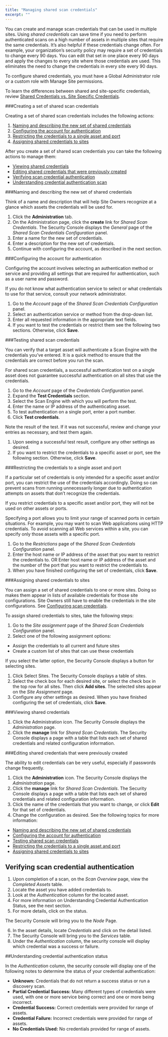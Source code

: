 ```yaml
---
title: "Managing shared scan credentials"
excerpt: ""
---
```

You can create and manage scan credentials that can be used in multiple sites. Using _shared credentials_ can save time if you need to perform authenticated scans on a high number of assets in multiple sites that require the same credentials. It’s also helpful if these credentials change often. For example, your organization’s security policy may require a set of credentials to change every 90 days. You can edit that set in one place every 90 days and apply the changes to every site where those credentials are used. This eliminates the need to change the credentials in every site every 90 days.

To configure shared credentials, you must have a Global Administrator role or a custom role with Manage Site permissions.

To learn the differences between shared and site-specific credentials, review [Shared Credentials vs. Site Specific Credentials](doc:configuring-scan-credentials#section-shared-credentials-vs-site-specific-credentials).

###Creating a set of shared scan credentials

Creating a set of shared scan credentials includes the following actions:

1. [Naming and describing the new set of shared credentials](doc:managing-shared-scan-credentials#section-naming-and-describing-the-new-set-of-shared-credentials) 
2. [Configuring the account for authentication](doc:managing-shared-scan-credentials#section-configuring-the-account-for-authentication) 
3. [Restricting the credentials to a single asset and port](doc:managing-shared-scan-credentials#section-restricting-the-credentials-to-a-single-asset-and-port)
4. [Assigning shared credentials to sites](doc:managing-shared-scan-credentials#section-assigning-shared-credentials-to-sites)

After you create a set of shared scan credentials you can take the following actions to manage them:

* [Viewing shared credentials](doc:managing-shared-scan-credentials#section-viewing-shared-credentials)
* [Editing shared credentials that were previously created](doc:managing-shared-scan-credentials#section-editing-shared-credentials-that-were-previously-created)
* [Verifying scan credential authentication](doc:managing-shared-scan-credentials#section-verifying-scan-credential-authentication)
* [Understanding credential authentication scan](doc:managing-shared-scan-credentials#section-understanding-credential-authentication-status)

###Naming and describing the new set of shared credentials

Think of a name and description that will help Site Owners recognize at a glance which assets the credentials will be used for.

1. Click the **Administration** tab.
2. On the Administration page, click the **create** link for _Shared Scan Credentials_.
The Security Console displays the _General_ page of the _Shared Scan Credentials Configuration_ panel.
3. Enter a name for the new set of credentials.
4. Enter a description for the new set of credentials.
5. Continue with configuring the account, as described in the next section.

###Configuring the account for authentication

Configuring the account involves selecting an authentication method or service and providing all settings that are required for authentication, such as a user name and password.

If you do not know what authentication service to select or what credentials to use for that service, consult your network administrator.

1. Go to the _Account_ page of the _Shared Scan Credentials Configuration_ panel.
2. Select an authentication service or method from the drop-down list.
3. Enter all requested information in the appropriate text fields.
4. If you want to test the credentials or restrict them see the following two sections. Otherwise, click **Save**.

###Testing shared scan credentials

You can verify that a target asset will authenticate a Scan Engine with the credentials you’ve entered. It is a quick method to ensure that the credentials are correct before you run the scan.

For shared scan credentials, a successful authentication test on a single asset does not guarantee successful authentication on all sites that use the credentials.

1. Go to the _Account_ page of the _Credentials Configuration_ panel.
2. Expand the **Test Credentials** section.
3. Select the Scan Engine with which you will perform the test.
4. Enter the name or IP address of the authenticating asset.
5. To test authentication on a single port, enter a port number.
6. Click **Test credentials**.

Note the result of the test. If it was not successful, review and change your entries as necessary, and test them again.

1. Upon seeing a successful test result, configure any other settings as desired.
2. If you want to restrict the credentials to a specific asset or port, see the following section. Otherwise, click **Save**.

###Restricting the credentials to a single asset and port

If a particular set of credentials is only intended for a specific asset and/or port, you can restrict the use of the credentials accordingly. Doing so can prevent scans from running unnecessarily longer due to authentication attempts on assets that don’t recognize the credentials.

If you restrict credentials to a specific asset and/or port, they will not be used on other assets or ports.

Specifying a port allows you to limit your range of scanned ports in certain situations. For example, you may want to scan Web applications using HTTP credentials. To avoid scanning all Web services within a site, you can specify only those assets with a specific port.

1. Go to the _Restrictions_ page of the _Shared Scan Credentials Configuration_ panel.
2. Enter the host name or IP address of the asset that you want to restrict the credentials to.
OR
Enter host name or IP address of the asset and the number of the port that you want to restrict the credentials to.
3. When you have finished configuring the set of credentials, click **Save**.

###Assigning shared credentials to sites

You can assign a set of shared credentials to one or more sites. Doing so makes them appear in lists of available credentials for those site configurations. Site Owners still have to enable the credentials in the site configurations. See [Configuring scan credentials](doc:configuring-scan-credentials).

To assign shared credentials to sites, take the following steps:

1. Go to the _Site assignment_ page of the _Shared Scan Credentials Configuration_ panel.
2. Select one of the following assignment options:
* Assign the credentials to all current and future sites
* Create a custom list of sites that can use these credentials

If you select the latter option, the Security Console displays a button for selecting sites.
1. Click Select Sites.
The Security Console displays a table of sites.
2. Select the check box for each desired site, or select the check box in the top row for all sites. Then click **Add sites**.
The selected sites appear on the _Site Assignment_ page.
3. Configure any other settings as desired. When you have finished configuring the set of credentials, click **Save**.

###Viewing shared credentials

1. Click the Administration icon.
The Security Console displays the _Administration_ page.
2. Click the **manage** link for _Shared Scan Credentials_.
The Security Console displays a page with a table that lists each set of shared credentials and related configuration information.

###Editing shared credentials that were previously created

The ability to edit credentials can be very useful, especially if passwords change frequently.

1. Click the **Administration** icon.
The Security Console displays the _Administration_ page.
2. Click the **manage** link for _Shared Scan Credentials_.
The Security Console displays a page with a table that lists each set of shared credentials and related configuration information.
3. Click the name of the credentials that you want to change, or click **Edit** for that set of credentials.
4. Change the configuration as desired. See the following topics for more information:


* [Naming and describing the new set of shared credentials](doc:managing-shared-scan-credentials#section-naming-and-describing-the-new-set-of-shared-credentials)
* [Configuring the account for authentication](doc:managing-shared-scan-credentials#section-configuring-the-account-for-authentication)
* [Testing shared scan credentials](doc:managing-shared-scan-credentials#section-testing-shared-scan-credentials)
* [Restricting the credentials to a single asset and port](doc:managing-shared-scan-credentials#section-restricting-the-credentials-to-a-single-asset-and-port)
* [Assigning shared credentials to sites](doc:managing-shared-scan-credentials#section-assigning-shared-credentials-to-sites)

## Verifying scan credential authentication

1. Upon completion of a scan, on the _Scan Overview_ page, view the _Completed Assets_ table.
2. Locate the asset you have added credentials to.
3. Look at the _Authentication_ column for the located asset.
4. For more information on Understanding Credential Authentication Status, see the next section.
5. For more details, click on the status.

The Security Console will bring you to the _Node_ Page.

6. In the asset details, locate _Credentials_ and click on the detail listed.
7. The Security Console will bring you to the _Services_ table.
8. Under the _Authentication_ column, the security console will display which credential was a success or failure.

##Understanding credential authentication status

In the _Authentication_ column, the security console will display one of the following notes to determine the status of your credential authentication:

* **Unknown:** Credentials that do not return a success status or run a discovery scan.
* **Partial Credential Success:** Many different types of credentials were used, with one or more service being correct and one or more being incorrect.
* **Credential Success:** Correct credentials were provided for range of assets.
* **Credential Failure:** Incorrect credentials were provided for range of assets.
* **No Credentials Used:** No credentials provided for range of assets.